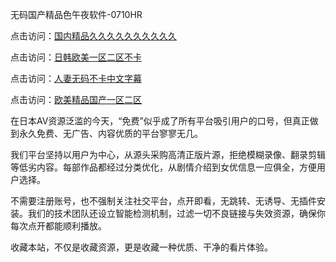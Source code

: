 无码国产精品色午夜软件-0710HR

点击访问：<a href="https://heiliaoga6s9v.pages.dev">国内精品久久久久久久久久久久</a>

点击访问：<a href="https://heiliaowzu4ur.pages.dev">日韩欧美一区二区不卡</a>

点击访问：<a href="https://heiliaozj3tjd.pages.dev">人妻无码不卡中文字幕</a>

点击访问：<a href="https://heiliaowt0d7p.pages.dev">欧美精品国产一区二区</a>


在日本AV资源泛滥的今天，“免费”似乎成了所有平台吸引用户的口号，但真正做到永久免费、无广告、内容优质的平台寥寥无几。

我们平台坚持以用户为中心，从源头采购高清正版片源，拒绝模糊录像、翻录剪辑等低劣内容。每部作品都经过分类优化，从剧情介绍到女优信息一应俱全，方便用户选择。

不需要注册账号，也不强制关注社交平台，点开即看，无跳转、无诱导、无插件安装。我们的技术团队还设立智能检测机制，过滤一切不良链接与失效资源，确保你每次点开都能顺利播放。

收藏本站，不仅是收藏资源，更是收藏一种优质、干净的看片体验。

<span style="display:none;">[Canonical link](https://github.com/nhn20250710/riben358)</span>
